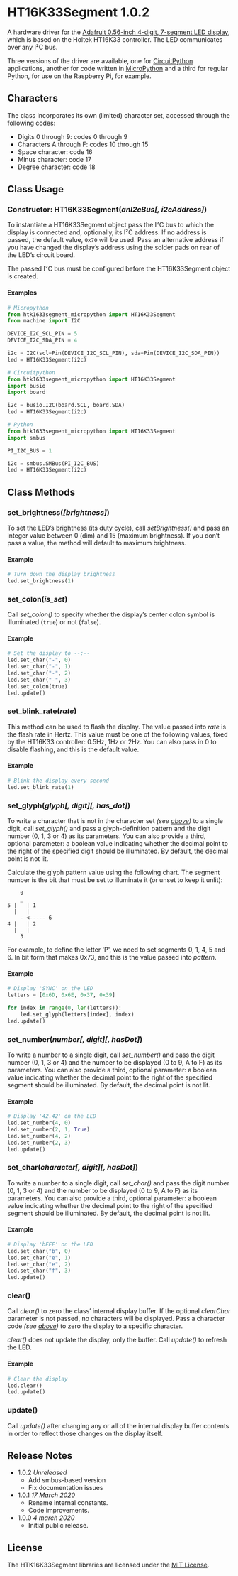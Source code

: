 # HT16K33Segment 1.0.2 #

A hardware driver for the [Adafruit 0.56-inch 4-digit, 7-segment LED display](http://www.adafruit.com/products/878), which is based on the Holtek HT16K33 controller. The LED communicates over any I&sup2;C bus.

Three versions of the driver are available, one for [CircuitPython](https://circuitpython.readthedocs.io/en/latest/docs/index.html) applications, another for code written in [MicroPython](http://docs.micropython.org/en/latest/index.html) and a third for regular Python, for use on the Raspberry Pi, for example.

## Characters ##

The class incorporates its own (limited) character set, accessed through the following codes:

- Digits 0 through 9: codes 0 through 9
- Characters A through F: codes 10 through 15
- Space character: code 16
- Minus character: code 17
- Degree character: code 18

## Class Usage ##

### Constructor: HT16K33Segment(*anI2cBus[, i2cAddress]*) ###

To instantiate a HT16K33Segment object pass the I&sup2;C bus to which the display is connected and, optionally, its I&sup2;C address. If no address is passed, the default value, `0x70` will be used. Pass an alternative address if you have changed the display’s address using the solder pads on rear of the LED’s circuit board.

The passed I&sup2;C bus must be configured before the HT16K33Segment object is created.

#### Examples ####

```python
# Micropython
from htk1633segment_micropython import HT16K33Segment
from machine import I2C

DEVICE_I2C_SCL_PIN = 5
DEVICE_I2C_SDA_PIN = 4

i2c = I2C(scl=Pin(DEVICE_I2C_SCL_PIN), sda=Pin(DEVICE_I2C_SDA_PIN))
led = HT16K33Segment(i2c)
```

```python
# Circuitpython
from htk1633segment_micropython import HT16K33Segment
import busio
import board

i2c = busio.I2C(board.SCL, board.SDA)
led = HT16K33Segment(i2c)
```

```python
# Python
from htk1633segment_micropython import HT16K33Segment
import smbus

PI_I2C_BUS = 1

i2c = smbus.SMBus(PI_I2C_BUS)
led = HT16K33Segment(i2c)
```

## Class Methods ##

### set_brightness(*[brightness]*) ###

To set the LED’s brightness (its duty cycle), call *setBrightness()* and pass an integer value between 0 (dim) and 15 (maximum brightness). If you don’t pass a value, the method will default to maximum brightness.

#### Example ####

```python
# Turn down the display brightness
led.set_brightness(1)
```

### set_colon(*is_set*) ###

Call *set_colon()* to specify whether the display’s center colon symbol is illuminated (`true`) or not (`false`).

#### Example ####

```python
# Set the display to --:--
led.set_char("-", 0)
led.set_char("-", 1)
led.set_char("-", 2)
led.set_char("-", 3)
led.set_colon(true)
led.update()
```

### set_blink_rate(*rate*) ###

This method can be used to flash the display. The value passed into *rate* is the flash rate in Hertz. This value must be one of the following values, fixed by the HT16K33 controller: 0.5Hz, 1Hz or 2Hz. You can also pass in 0 to disable flashing, and this is the default value.

#### Example ####

```python
# Blink the display every second
led.set_blink_rate(1)
```

### set_glyph(*glyph[, digit][, has_dot]*) ###

To write a character that is not in the character set *(see [above](#characters))* to a single digit, call *set_glyph()* and pass a glyph-definition pattern and the digit number (0, 1, 3 or 4) as its parameters. You can also provide a third, optional parameter: a boolean value indicating whether the decimal point to the right of the specified digit should be illuminated. By default, the decimal point is not lit.

Calculate the glyph pattern value using the following chart. The segment number is the bit that must be set to illuminate it (or unset to keep it unlit):

```
    0
    _
5 |   | 1
  |   |
    - <----- 6
4 |   | 2
  | _ |
    3
```

For example, to define the letter 'P', we need to set segments 0, 1, 4, 5 and 6. In bit form that makes 0x73, and this is the value passed into *pattern*.

#### Example ####

```python
# Display 'SYNC' on the LED
letters = [0x6D, 0x6E, 0x37, 0x39]

for index in range(0, len(letters)):
    led.set_glyph(letters[index], index)
led.update()
```

### set_number(*number[, digit][, hasDot]*) ###

To write a number to a single digit, call *set_number()* and pass the digit number (0, 1, 3 or 4) and the number to be displayed (0 to 9, A to F) as its parameters. You can also provide a third, optional parameter: a boolean value indicating whether the decimal point to the right of the specified segment should be illuminated. By default, the decimal point is not lit.

#### Example ####

```python
# Display '42.42' on the LED
led.set_number(4, 0)
led.set_number(2, 1, True)
led.set_number(4, 2)
led.set_number(2, 3)
led.update()
```

### set_char(*character[, digit][, hasDot]*) ###

To write a number to a single digit, call *set_char()* and pass the digit number (0, 1, 3 or 4) and the number to be displayed (0 to 9, A to F) as its parameters. You can also provide a third, optional parameter: a boolean value indicating whether the decimal point to the right of the specified segment should be illuminated. By default, the decimal point is not lit.

#### Example ####

```python
# Display 'bEEF' on the LED
led.set_char("b", 0)
led.set_char("e", 1)
led.set_char("e", 2)
led.set_char("f", 3)
led.update()
```

### clear() ###

Call *clear()* to zero the class’ internal display buffer. If the optional *clearChar* parameter is not passed, no characters will be displayed. Pass a character code *(see [above](#characters))* to zero the display to a specific character.

*clear()* does not update the display, only the buffer. Call *update()* to refresh the LED.

#### Example ####

```python
# Clear the display
led.clear()
led.update()
```

### update() ###

Call *update()* after changing any or all of the internal display buffer contents in order to reflect those changes on the display itself.

## Release Notes ##

- 1.0.2 *Unreleased*
    - Add smbus-based version
    - Fix documentation issues
- 1.0.1 *17 March 2020*
  - Rename internal constants.
  - Code improvements.
- 1.0.0 *4 march 2020*
    - Initial public release.

## License ##

The HTK16K33Segment libraries are licensed under the [MIT License](LICENSE).
